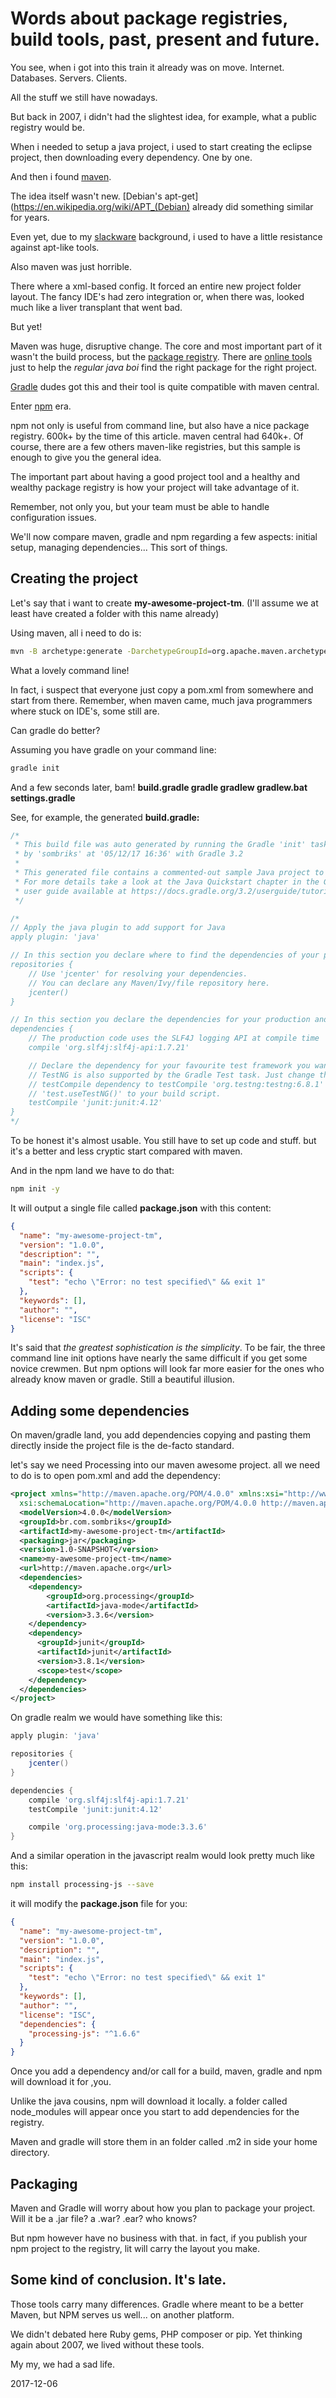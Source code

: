 # Words about package registries, build tools, past, present and future.

You see, when i got into this train it already was on move. Internet. Databases. Servers. Clients.

All the stuff we still have nowadays.

But back in 2007, i didn't had the slightest idea, for example, what a public registry would be. 

When i needed to setup a java project, i used to start creating the eclipse project, then downloading every dependency. One by one.

And then i found [maven](https://en.wikipedia.org/wiki/Apache_Maven).

The idea itself wasn't new. [Debian's apt-get](https://en.wikipedia.org/wiki/APT_(Debian) already did something similar for years.

Even yet, due to my [slackware](http://www.slackware.com/) background, i used to have a little resistance against apt-like tools.

Also maven was just horrible. 

There where a xml-based config. It forced an entire new project folder layout. The fancy IDE's had zero integration or, when there was, looked much like a liver transplant that went bad.

But yet! 

Maven was huge, disruptive change. The core and most important part of it wasn't the build process, but the [package registry](http://central.maven.org/maven2/). There are [online tools](https://mvnrepository.com/) just to help the _regular java boi_ find the right package for the right project.

[Gradle](https://gradle.org/) dudes got this and their tool is quite compatible with maven central. 

Enter [npm](http://npmjs.com/) era.

npm not only is useful from command line, but also have a nice package registry.  600k+ by the time of this article. maven central had 640k+. Of course, there are a few others maven-like registries, but this sample is enough to give you the general idea.

The important part about having a good project tool and a healthy and wealthy package registry is how your project will take advantage of it.

Remember, not only you, but your team must be able to handle configuration issues.

We'll now compare maven, gradle and npm regarding a few aspects: initial setup, managing dependencies... This sort of things.

## Creating the project

Let's say that i want to create **my-awesome-project-tm**. (I'll assume we at least have created a folder with this name already)

Using maven, all i need to do is:

```bash
mvn -B archetype:generate -DarchetypeGroupId=org.apache.maven.archetypes -DgroupId=br.com.sombriks -DartifactId=my-awesome-project-tm
```

What a lovely command line!

In fact, i suspect that everyone just copy a pom.xml from somewhere and start from there. Remember, when maven came, much java programmers where stuck on IDE's, some still are.

Can gradle do better?

Assuming you have gradle on your command line:

```bash
gradle init
```

And a few seconds later, bam! **build.gradle  gradle  gradlew  gradlew.bat  settings.gradle**

See, for example, the generated **build.gradle:**

```groovy
/*
 * This build file was auto generated by running the Gradle 'init' task
 * by 'sombriks' at '05/12/17 16:36' with Gradle 3.2
 *
 * This generated file contains a commented-out sample Java project to get you started.
 * For more details take a look at the Java Quickstart chapter in the Gradle
 * user guide available at https://docs.gradle.org/3.2/userguide/tutorial_java_projects.html
 */

/*
// Apply the java plugin to add support for Java
apply plugin: 'java'

// In this section you declare where to find the dependencies of your project
repositories {
    // Use 'jcenter' for resolving your dependencies.
    // You can declare any Maven/Ivy/file repository here.
    jcenter()
}

// In this section you declare the dependencies for your production and test code
dependencies {
    // The production code uses the SLF4J logging API at compile time
    compile 'org.slf4j:slf4j-api:1.7.21'

    // Declare the dependency for your favourite test framework you want to use in your tests.
    // TestNG is also supported by the Gradle Test task. Just change the
    // testCompile dependency to testCompile 'org.testng:testng:6.8.1' and add
    // 'test.useTestNG()' to your build script.
    testCompile 'junit:junit:4.12'
}
*/
```

To be honest it's almost usable. You still have to set up code and stuff. but it's a better and less cryptic start compared with maven.

And in the npm land we have to do that:

```bash
npm init -y
```

It will output a single file called **package.json** with this content:

```json
{
  "name": "my-awesome-project-tm",
  "version": "1.0.0",
  "description": "",
  "main": "index.js",
  "scripts": {
    "test": "echo \"Error: no test specified\" && exit 1"
  },
  "keywords": [],
  "author": "",
  "license": "ISC"
}
```

It's said that *the greatest sophistication is the simplicity*. 
To be fair, the three command line init options have nearly the same difficult if you get some novice crewmen. 
But npm options will look far more easier for the ones who already know maven or gradle.
Still a beautiful illusion.

## Adding some dependencies

On maven/gradle land, you add dependencies copying and pasting them directly inside the project file is the de-facto standard.

let's say we need Processing into our maven awesome project. all we need to do is to open pom.xml and add the dependency:

```xml
<project xmlns="http://maven.apache.org/POM/4.0.0" xmlns:xsi="http://www.w3.org/2001/XMLSchema-instance"
  xsi:schemaLocation="http://maven.apache.org/POM/4.0.0 http://maven.apache.org/maven-v4_0_0.xsd">
  <modelVersion>4.0.0</modelVersion>
  <groupId>br.com.sombriks</groupId>
  <artifactId>my-awesome-project-tm</artifactId>
  <packaging>jar</packaging>
  <version>1.0-SNAPSHOT</version>
  <name>my-awesome-project-tm</name>
  <url>http://maven.apache.org</url>
  <dependencies>
    <dependency>
        <groupId>org.processing</groupId>
        <artifactId>java-mode</artifactId>
        <version>3.3.6</version>
    </dependency>
    <dependency>
      <groupId>junit</groupId>
      <artifactId>junit</artifactId>
      <version>3.8.1</version>
      <scope>test</scope>
    </dependency>
  </dependencies>
</project>

```
On gradle realm we would have something like this:

```groovy
apply plugin: 'java'

repositories {
    jcenter()
}

dependencies {
    compile 'org.slf4j:slf4j-api:1.7.21'
    testCompile 'junit:junit:4.12'

    compile 'org.processing:java-mode:3.3.6'
}
```

And a similar operation in the javascript realm would look pretty much like this:

```bash
npm install processing-js --save
```

it will modify the **package.json** file for you:

```json
{
  "name": "my-awesome-project-tm",
  "version": "1.0.0",
  "description": "",
  "main": "index.js",
  "scripts": {
    "test": "echo \"Error: no test specified\" && exit 1"
  },
  "keywords": [],
  "author": "",
  "license": "ISC",
  "dependencies": {
    "processing-js": "^1.6.6"
  }
}
```

Once you add a dependency and/or call for a build, maven, gradle and npm will download it for ,you.

Unlike the java cousins, npm will download it locally. a folder called node_modules will appear once you start to add dependencies for the registry.

Maven and gradle will store them in an folder called .m2 in side your home directory.

## Packaging

Maven and Gradle will worry about how you plan to package your project. Will it be a .jar file? a .war? .ear? who knows?

But npm however have no business with that. in fact, if you publish your npm project to the registry, lit will carry the layout you make. 

## Some kind of conclusion. It's late.

Those tools carry many differences. Gradle where meant to be a better Maven, but NPM serves us well... on another platform.

We didn't debated here Ruby gems, PHP composer or pip. Yet thinking again about 2007, we lived without these tools. 

My my, we had a sad life.

2017-12-06
